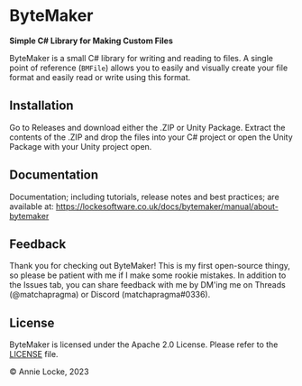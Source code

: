 # ByteMaker
**Simple C# Library for Making Custom Files**

ByteMaker is a small C# library for writing and reading to files. A single point of reference (`BMFile`) allows you to easily and visually create your file format and easily read or write using this format.

## Installation
Go to Releases and download either the .ZIP or Unity Package. Extract the contents of the .ZIP and drop the files into your C# project or open the Unity Package with your Unity project open.

## Documentation
Documentation; including tutorials, release notes and best practices; are available at: https://lockesoftware.co.uk/docs/bytemaker/manual/about-bytemaker

## Feedback
Thank you for checking out ByteMaker! This is my first open-source thingy, so please be patient with me if I make some rookie mistakes. In addition to the Issues tab, you can share feedback with me by DM'ing me on Threads (@matchapragma) or Discord (matchapragma#0336).

## License
ByteMaker is licensed under the Apache 2.0 License. Please refer to the [LICENSE](LICENSE.md) file.

© Annie Locke, 2023
